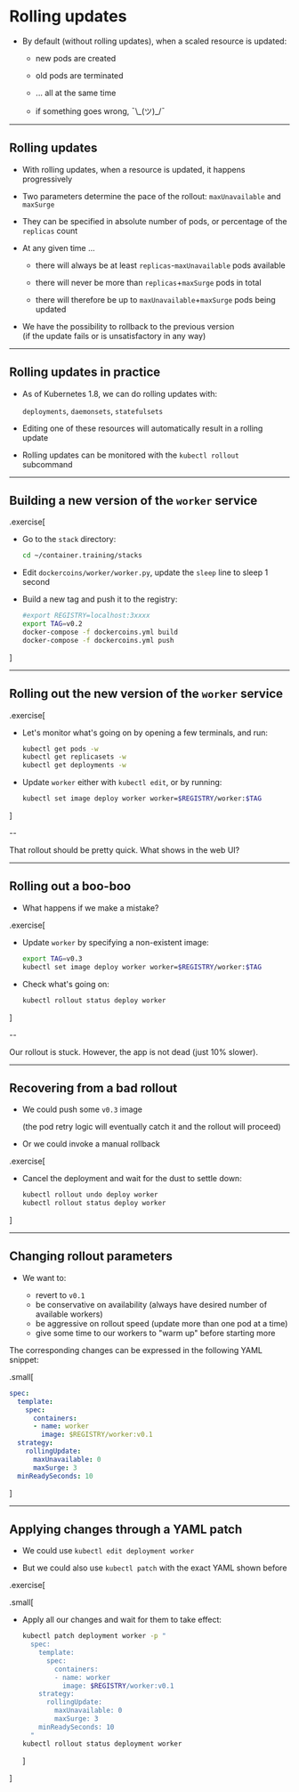 # Rolling updates

- By default (without rolling updates), when a scaled resource is updated:

  - new pods are created

  - old pods are terminated
  
  - ... all at the same time
  
  - if something goes wrong, ¯\\\_(ツ)\_/¯

---

## Rolling updates

- With rolling updates, when a resource is updated, it happens progressively

- Two parameters determine the pace of the rollout: `maxUnavailable` and `maxSurge`

- They can be specified in absolute number of pods, or percentage of the `replicas` count

- At any given time ...

  - there will always be at least `replicas`-`maxUnavailable` pods available

  - there will never be more than `replicas`+`maxSurge` pods in total

  - there will therefore be up to `maxUnavailable`+`maxSurge` pods being updated

- We have the possibility to rollback to the previous version
  <br/>(if the update fails or is unsatisfactory in any way)

---

## Rolling updates in practice

- As of Kubernetes 1.8, we can do rolling updates with:

  `deployments`, `daemonsets`, `statefulsets`

- Editing one of these resources will automatically result in a rolling update

- Rolling updates can be monitored with the `kubectl rollout` subcommand

---

## Building a new version of the `worker` service

.exercise[

- Go to the `stack` directory:
  ```bash
  cd ~/container.training/stacks
  ```

- Edit `dockercoins/worker/worker.py`, update the `sleep` line to sleep 1 second

- Build a new tag and push it to the registry:
  ```bash
  #export REGISTRY=localhost:3xxxx
  export TAG=v0.2
  docker-compose -f dockercoins.yml build
  docker-compose -f dockercoins.yml push
  ```

]

---

## Rolling out the new version of the `worker` service

.exercise[

- Let's monitor what's going on by opening a few terminals, and run:
  ```bash
  kubectl get pods -w
  kubectl get replicasets -w
  kubectl get deployments -w
  ```

<!-- ```keys ^C``` -->

- Update `worker` either with `kubectl edit`, or by running:
  ```bash
  kubectl set image deploy worker worker=$REGISTRY/worker:$TAG
  ```

]

--

That rollout should be pretty quick. What shows in the web UI?

---

## Rolling out a boo-boo

- What happens if we make a mistake?

.exercise[

- Update `worker` by specifying a non-existent image:
  ```bash
  export TAG=v0.3
  kubectl set image deploy worker worker=$REGISTRY/worker:$TAG
  ```

- Check what's going on:
  ```bash
  kubectl rollout status deploy worker
  ```

]

--

Our rollout is stuck. However, the app is not dead (just 10% slower).

---

## Recovering from a bad rollout

- We could push some `v0.3` image

  (the pod retry logic will eventually catch it and the rollout will proceed)

- Or we could invoke a manual rollback

.exercise[

<!--
```keys
^C
```
-->

- Cancel the deployment and wait for the dust to settle down:
  ```bash
  kubectl rollout undo deploy worker
  kubectl rollout status deploy worker
  ```

]

---

## Changing rollout parameters

- We want to:

  - revert to `v0.1`
  - be conservative on availability (always have desired number of available workers)
  - be aggressive on rollout speed (update more than one pod at a time) 
  - give some time to our workers to "warm up" before starting more

The corresponding changes can be expressed in the following YAML snippet:

.small[
```yaml
spec:
  template:
    spec:
      containers:
      - name: worker
        image: $REGISTRY/worker:v0.1
  strategy:
    rollingUpdate:
      maxUnavailable: 0
      maxSurge: 3
  minReadySeconds: 10
```
]

---

## Applying changes through a YAML patch

- We could use `kubectl edit deployment worker`

- But we could also use `kubectl patch` with the exact YAML shown before

.exercise[

.small[

- Apply all our changes and wait for them to take effect:
  ```bash
  kubectl patch deployment worker -p "
    spec:
      template:
        spec:
          containers:
          - name: worker
            image: $REGISTRY/worker:v0.1
      strategy:
        rollingUpdate:
          maxUnavailable: 0
          maxSurge: 3
      minReadySeconds: 10
    "
  kubectl rollout status deployment worker
  ```
  ] 

]
